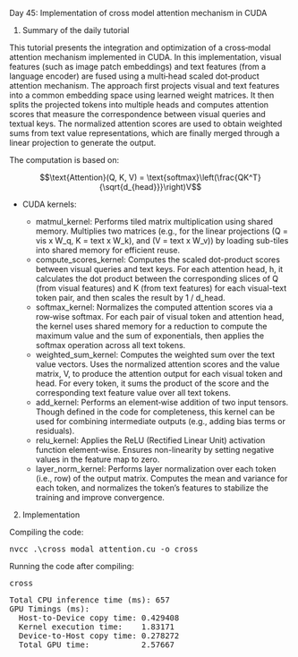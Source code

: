 Day 45: Implementation of cross model attention mechanism in CUDA

1) Summary of the daily tutorial

This tutorial presents the integration and optimization of a cross‑modal attention mechanism implemented in CUDA. In this implementation, visual features (such as image patch embeddings) and text features (from a language encoder) are fused using a multi‑head scaled dot‑product attention mechanism. The approach first projects visual and text features into a common embedding space using learned weight matrices. It then splits the projected tokens into multiple heads and computes attention scores that measure the correspondence between visual queries and textual keys. The normalized attention scores are used to obtain weighted sums from text value representations, which are finally merged through a linear projection to generate the output.

The computation is based on:

  ```math
  \text{Attention}(Q, K, V) = \text{softmax}\left(\frac{QK^T}{\sqrt{d_{head}}}\right)V
  ```

- CUDA kernels:
  
  - matmul_kernel: Performs tiled matrix multiplication using shared memory. Multiplies two matrices (e.g., for the linear projections (Q = vis x W_q, K = text x W_k), and (V = text x W_v)) by loading sub-tiles into shared memory for efficient reuse.
  - compute_scores_kernel: Computes the scaled dot-product scores between visual queries and text keys. For each attention head, h, it calculates the dot product between the corresponding slices of Q (from visual features) and K (from text features) for each visual-text token pair, and then scales the result by 1 / d_head.
  - softmax_kernel: Normalizes the computed attention scores via a row‑wise softmax. For each pair of visual token and attention head, the kernel uses shared memory for a reduction to compute the maximum value and the sum of exponentials, then applies the softmax operation across all text tokens.
  - weighted_sum_kernel: Computes the weighted sum over the text value vectors. Uses the normalized attention scores and the value matrix, V, to produce the attention output for each visual token and head. For every token, it sums the product of the score and the corresponding text feature value over all text tokens.
  - add_kernel: Performs an element‑wise addition of two input tensors. Though defined in the code for completeness, this kernel can be used for combining intermediate outputs (e.g., adding bias terms or residuals).
  - relu_kernel: Applies the ReLU (Rectified Linear Unit) activation function element‑wise. Ensures non-linearity by setting negative values in the feature map to zero.
  - layer_norm_kernel: Performs layer normalization over each token (i.e., row) of the output matrix. Computes the mean and variance for each token, and normalizes the token’s features to stabilize the training and improve convergence.

2) Implementation

Compiling the code:

<pre>nvcc .\cross_modal_attention.cu -o cross</pre>

Running the code after compiling:

<pre>cross</pre>

<pre>Total CPU inference time (ms): 657
GPU Timings (ms):
  Host-to-Device copy time: 0.429408
  Kernel execution time:    1.83171
  Device-to-Host copy time: 0.278272
  Total GPU time:           2.57667</pre>